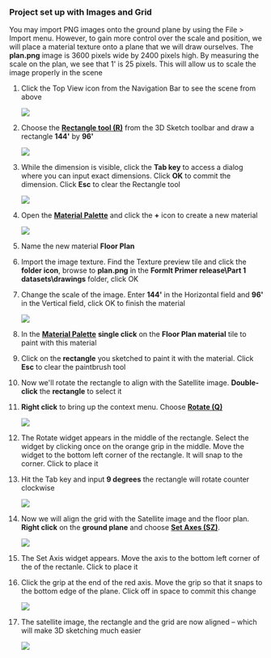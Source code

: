 ### Project set up with Images and Grid

You may import PNG images onto the ground plane by using the File &gt; Import menu. However, to gain more control over the scale and position, we will place a material texture onto a plane that we will draw ourselves. The **plan.png** image is 3600 pixels wide by 2400 pixels high. By measuring the scale on the plan, we see that 1' is 25 pixels. This will allow us to scale the image properly in the scene


1. Click the Top View icon from the Navigation Bar to see the scene from above

    ![](./images/TopView.png)    

2. Choose the [**Rectangle tool (R)**](../tool-library/rectangle-tool.md) from the 3D Sketch toolbar and draw a rectangle **144'** by **96'**

    ![](./images/rectangleToolbar.png)  

3. While the dimension is visible, click the **Tab key** to access a dialog where you can input exact dimensions. Click **OK** to commit the dimension. Click **Esc** to clear the Rectangle tool

    ![](./images/RectangleCanvas.png)

2. Open the [**Material Palette**](../formit-introduction/tool-bars.md) and click the **+** icon to create a new material

    ![](./images/NewMaterial.png)

3. Name the new material **Floor Plan**

4. Import the image texture. Find the Texture preview tile and click the **folder icon**, browse to **plan.png** in the **FormIt Primer release\Part 1 datasets\drawings** folder, click OK

4. Change the scale of the image. Enter **144'** in the Horizontal field and **96'** in the Vertical field, click OK to finish the material

    ![](./images/8f0f2e11-ecfb-484d-94f6-0930c8ad7b20.png)

5. In the [**Material Palette**](../formit-introduction/tool-bars.md) **single click** on the **Floor Plan material** tile to paint with this material

6. Click on the **rectangle** you sketched to paint it with the material. Click **Esc** to clear the paintbrush tool

6. Now we'll rotate the rectangle to align with the Satellite image. **Double-click** the **rectangle** to select it 

7. **Right click** to bring up the context menu. Choose [**Rotate (Q)**](../tool-library/placing-and-modifying-objects/rotate.md)

    ![](./images/eab003c6-c95c-4003-9068-0eb43f41a263.png)

8. The Rotate widget appears in the middle of the rectangle. Select the widget by clicking once on the orange grip in the middle. Move the widget to the bottom left corner of the rectangle. It will snap to the corner. Click to place it

9. Hit the Tab key and input **9 degrees** the rectangle will rotate counter clockwise

    ![](./images/eab003c6-c95c-4003-9068-0eb43f41a263_2.png)

7. Now we will align the grid with the Satellite image and the floor plan. **Right click** on the **ground plane** and choose [**Set Axes (SZ)**](../tool-library/world-axes.md). 

    ![](./images/SetAxis.png)

8. The Set Axis widget appears. Move the axis to the bottom left corner of the of the rectanle. Click to place it

9. Click the grip at the end of the red axis. Move the grip so that it snaps to the bottom edge of the plane. Click off in space to commit this change

    ![](./images/ed8afd35-af8a-4cf3-b3a7-71def22f9b2e.png)

9. The satellite image, the rectangle and the grid are now aligned – which will make 3D sketching much easier

    ![](./images/SiteFinished.png)

